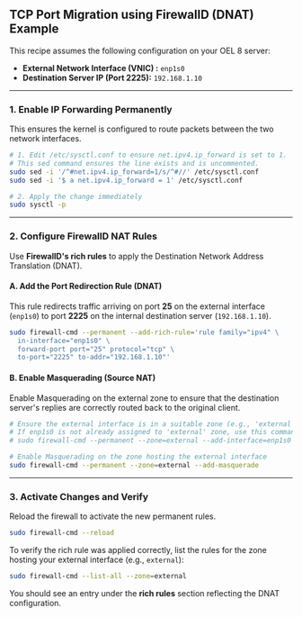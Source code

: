 ## TCP Port Migration using FirewallD (DNAT) Example

This recipe assumes the following configuration on your OEL 8 server:

  * **External Network Interface (VNIC) :** `enp1s0`
  * **Destination Server IP (Port 2225):** `192.168.1.10`


-----

### 1\. Enable IP Forwarding Permanently

This ensures the kernel is configured to route packets between the two network interfaces.

```bash
# 1. Edit /etc/sysctl.conf to ensure net.ipv4.ip_forward is set to 1.
# This sed command ensures the line exists and is uncommented.
sudo sed -i '/^#net.ipv4.ip_forward=1/s/^#//' /etc/sysctl.conf
sudo sed -i '$ a net.ipv4.ip_forward = 1' /etc/sysctl.conf

# 2. Apply the change immediately
sudo sysctl -p
```

-----

### 2\. Configure FirewallD NAT Rules

Use **FirewallD's rich rules** to apply the Destination Network Address Translation (DNAT).

#### A. Add the Port Redirection Rule (DNAT)

This rule redirects traffic arriving on port **25** on the external interface (`enp1s0`) to port **2225** on the internal destination server (`192.168.1.10`).

```bash
sudo firewall-cmd --permanent --add-rich-rule='rule family="ipv4" \
  in-interface="enp1s0" \
  forward-port port="25" protocol="tcp" \
  to-port="2225" to-addr="192.168.1.10"'
```

#### B. Enable Masquerading (Source NAT)

Enable Masquerading on the external zone to ensure that the destination server's replies are correctly routed back to the original client.

```bash
# Ensure the external interface is in a suitable zone (e.g., 'external')
# If enp1s0 is not already assigned to 'external' zone, use this command:
# sudo firewall-cmd --permanent --zone=external --add-interface=enp1s0

# Enable Masquerading on the zone hosting the external interface
sudo firewall-cmd --permanent --zone=external --add-masquerade
```

-----

### 3\. Activate Changes and Verify

Reload the firewall to activate the new permanent rules.

```bash
sudo firewall-cmd --reload
```

To verify the rich rule was applied correctly, list the rules for the zone hosting your external interface (e.g., `external`):

```bash
sudo firewall-cmd --list-all --zone=external
```

You should see an entry under the **rich rules** section reflecting the DNAT configuration.
